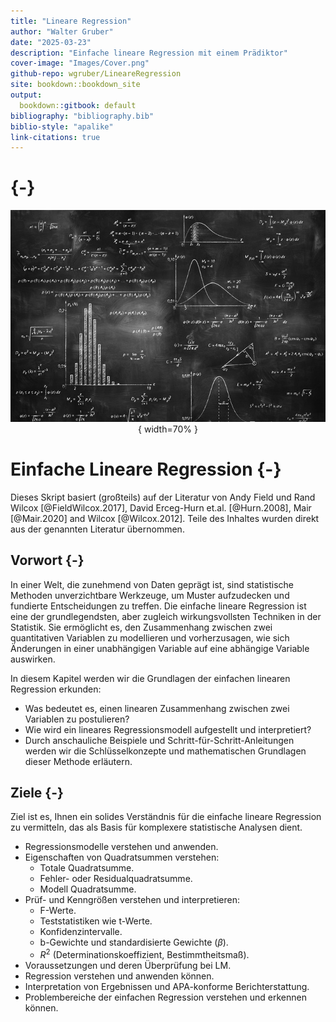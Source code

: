 ```yaml
---
title: "Lineare Regression"
author: "Walter Gruber"
date: "2025-03-23"
description: "Einfache lineare Regression mit einem Prädiktor"
cover-image: "Images/Cover.png"
github-repo: wgruber/LineareRegression
site: bookdown::bookdown_site
output:
  bookdown::gitbook: default
bibliography: "bibliography.bib"
biblio-style: "apalike"
link-citations: true
---
```


# {-}

<center>

![](Images/TafelFormeln.jpg){ width=70% }

</center>



# Einfache Lineare Regression {-}

Dieses Skript basiert (großteils) auf der Literatur von Andy Field und Rand Wilcox [@FieldWilcox.2017], David Erceg-Hurn et.al. [@Hurn.2008], Mair [@Mair.2020] and Wilcox [@Wilcox.2012]. Teile des Inhaltes wurden direkt aus der genannten Literatur übernommen.

## Vorwort {-}

In einer Welt, die zunehmend von Daten geprägt ist, sind statistische Methoden unverzichtbare Werkzeuge, um Muster aufzudecken und fundierte Entscheidungen zu treffen. Die einfache lineare Regression ist eine der grundlegendsten, aber zugleich wirkungsvollsten Techniken in der Statistik. Sie ermöglicht es, den Zusammenhang zwischen zwei quantitativen Variablen zu modellieren und vorherzusagen, wie sich Änderungen in einer unabhängigen Variable auf eine abhängige Variable auswirken.

In diesem Kapitel werden wir die Grundlagen der einfachen linearen Regression erkunden: 

- Was bedeutet es, einen linearen Zusammenhang zwischen zwei Variablen zu postulieren? 
- Wie wird ein lineares Regressionsmodell aufgestellt und interpretiert? 
- Durch anschauliche Beispiele und Schritt-für-Schritt-Anleitungen werden wir die Schlüsselkonzepte und mathematischen Grundlagen dieser Methode erläutern. 

## Ziele {-}

Ziel ist es, Ihnen ein solides Verständnis für die einfache lineare Regression zu vermitteln, das als Basis für komplexere statistische Analysen dient.

- Regressionsmodelle verstehen und anwenden.
- Eigenschaften von Quadratsummen verstehen:
  - Totale Quadratsumme.
  - Fehler- oder Residualquadratsumme.
  - Modell Quadratsumme.
- Prüf- und Kenngrößen verstehen und interpretieren:
  - F-Werte.
  - Teststatistiken wie t-Werte.
  - Konfidenzintervalle.
  - b-Gewichte und standardisierte Gewichte ($\beta$).
  - $R^2$ (Determinationskoeffizient, Bestimmtheitsmaß).
- Voraussetzungen und deren Überprüfung bei LM.
- Regression verstehen und anwenden können.
- Interpretation von Ergebnissen und APA-konforme Berichterstattung.
- Problembereiche der einfachen Regression verstehen und erkennen können.

